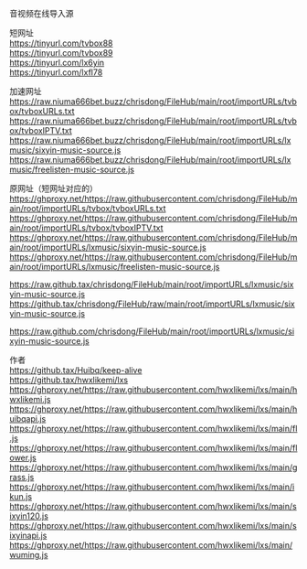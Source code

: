 音视频在线导入源

短网址  
https://tinyurl.com/tvbox88  
https://tinyurl.com/tvbox89  
https://tinyurl.com/lx6yin  
https://tinyurl.com/lxfl78  

加速网址  
https://raw.niuma666bet.buzz/chrisdong/FileHub/main/root/importURLs/tvbox/tvboxURLs.txt
https://raw.niuma666bet.buzz/chrisdong/FileHub/main/root/importURLs/tvbox/tvboxIPTV.txt
https://raw.niuma666bet.buzz/chrisdong/FileHub/main/root/importURLs/lxmusic/sixyin-music-source.js
https://raw.niuma666bet.buzz/chrisdong/FileHub/main/root/importURLs/lxmusic/freelisten-music-source.js

原网址（短网址对应的）  
https://ghproxy.net/https://raw.githubusercontent.com/chrisdong/FileHub/main/root/importURLs/tvbox/tvboxURLs.txt
https://ghproxy.net/https://raw.githubusercontent.com/chrisdong/FileHub/main/root/importURLs/tvbox/tvboxIPTV.txt
https://ghproxy.net/https://raw.githubusercontent.com/chrisdong/FileHub/main/root/importURLs/lxmusic/sixyin-music-source.js
https://ghproxy.net/https://raw.githubusercontent.com/chrisdong/FileHub/main/root/importURLs/lxmusic/freelisten-music-source.js


https://raw.github.tax/chrisdong/FileHub/main/root/importURLs/lxmusic/sixyin-music-source.js
https://github.tax/chrisdong/FileHub/raw/main/root/importURLs/lxmusic/sixyin-music-source.js

https://raw.github.com/chrisdong/FileHub/main/root/importURLs/lxmusic/sixyin-music-source.js

作者  
https://github.tax/Huibq/keep-alive  
https://github.tax/hwxlikemi/lxs  
https://ghproxy.net/https://raw.githubusercontent.com/hwxlikemi/lxs/main/hwxlikemi.js
https://ghproxy.net/https://raw.githubusercontent.com/hwxlikemi/lxs/main/huibqapi.js
https://ghproxy.net/https://raw.githubusercontent.com/hwxlikemi/lxs/main/fl.js
https://ghproxy.net/https://raw.githubusercontent.com/hwxlikemi/lxs/main/flower.js
https://ghproxy.net/https://raw.githubusercontent.com/hwxlikemi/lxs/main/grass.js
https://ghproxy.net/https://raw.githubusercontent.com/hwxlikemi/lxs/main/ikun.js
https://ghproxy.net/https://raw.githubusercontent.com/hwxlikemi/lxs/main/sixyin120.js
https://ghproxy.net/https://raw.githubusercontent.com/hwxlikemi/lxs/main/sixyinapi.js
https://ghproxy.net/https://raw.githubusercontent.com/hwxlikemi/lxs/main/wuming.js



